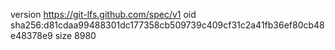 version https://git-lfs.github.com/spec/v1
oid sha256:d81cdaa99488301dc177358cb509739c409cf31c2a41fb36ef80cb48e48378e9
size 8980
